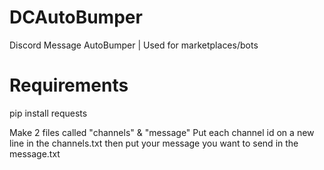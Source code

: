 # DCAutoBumper
Discord Message AutoBumper | Used for marketplaces/bots


# Requirements

pip install requests

Make 2 files called "channels" & "message"
Put each channel id on a new line in the channels.txt
then put your message you want to send in the message.txt
